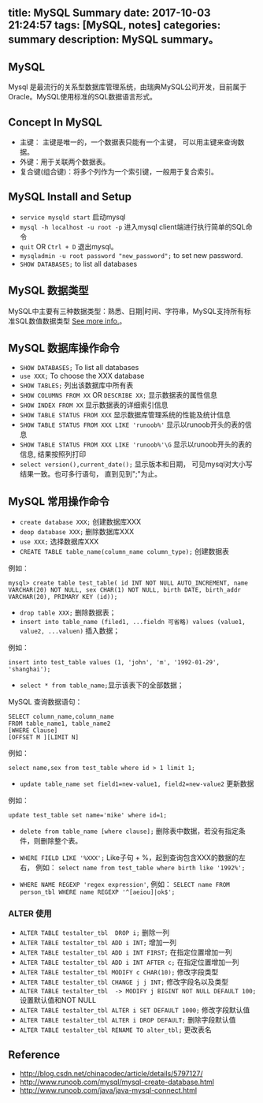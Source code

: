 title: MySQL Summary
date: 2017-10-03 21:24:57
tags: [MySQL, notes]
categories: summary
description: MySQL summary。
---

## MySQL
Mysql 是最流行的关系型数据库管理系统，由瑞典MySQL公司开发，目前属于Oracle。MySQL使用标准的SQL数据语言形式。

## Concept In MySQL

- 主键： 主键是唯一的，一个数据表只能有一个主键， 可以用主键来查询数据。
- 外键：用于关联两个数据表。
- 复合键(组合键)：将多个列作为一个索引键，一般用于复合索引。 

## MySQL Install and Setup

- `service mysqld start` 启动mysql
- `mysql -h localhost -u root -p` 进入mysql client端进行执行简单的SQL命令
- `quit` OR `Ctrl + D` 退出mysql。
- `mysqladmin -u root password "new_password";` to set new password.
- `SHOW DATABASES;` to list all databases

## MySQL 数据类型
MySQL中主要有三种数据类型：熟悉、日期|时间、字符串，MySQL支持所有标准SQL数值数据类型 [See more info.](http://www.cnblogs.com/zbseoag/archive/2013/03/19/2970004.html)。

## MySQL 数据库操作命令

- `SHOW DATABASES;` To list all databases
- `use XXX;` To choose the XXX database
- `SHOW TABLES;` 列出该数据库中所有表
- `SHOW COLUMNS FROM XX` OR `DESCRIBE XX;` 显示数据表的属性信息
- `SHOW INDEX FROM XX` 显示数据表的详细索引信息
- `SHOW TABLE STATUS FROM XXX` 显示数据库管理系统的性能及统计信息
- `SHOW TABLE STATUS FROM XXX LIKE 'runoob%'` 显示以runoob开头的表的信息
- `SHOW TABLE STATUS FROM XXX LIKE 'runoob%'\G` 显示以runoob开头的表的信息, 结果按照列打印
- `select version(),current_date();` 显示版本和日期， 可见mysql对大小写结果一致。也可多行语句， 直到见到";"为止。

## MySQL 常用操作命令

- `create database XXX;` 创建数据库XXX
- `deop database XXX;` 删除数据库XXX
- `use XXX;` 选择数据库XXX
- `CREATE TABLE table_name(column_name column_type);` 创建数据表

例如：
```
mysql> create table test_table( id INT NOT NULL AUTO_INCREMENT, name VARCHAR(20) NOT NULL, sex CHAR(1) NOT NULL, birth DATE, birth_addr VARCHAR(20), PRIMARY KEY (id)); 
```
- `drop table XXX;` 删除数据表；
- `insert into table_name (filed1, ...fieldn 可省略) values (value1, value2, ...valuen)` 插入数据；

例如：

```
insert into test_table values (1, 'john', 'm', '1992-01-29', 'shanghai');
```
- `select * from table_name;`显示该表下的全部数据；

MySQL 查询数据语句：

```
SELECT column_name,column_name
FROM table_name1, table_name2
[WHERE Clause]
[OFFSET M ][LIMIT N]
```
例如：

```
select name,sex from test_table where id > 1 limit 1;
```
- `update table_name set field1=new-value1, field2=new-value2` 更新数据

例如：

```
update test_table set name='mike' where id=1;
```
- `delete from table_name [where clause];`  删除表中数据，若没有指定条件，则删除整个表。

- `WHERE FIELD LIKE '%XXX';` Like子句 + %，起到查询包含XXX的数据的左右， 例如： `select name from test_table where birth like '1992%';`
- `WHERE NAME REGEXP 'regex expression'`, 例如： `SELECT name FROM person_tbl WHERE name REGEXP '^[aeiou]|ok$'; `

### ALTER 使用

- `ALTER TABLE testalter_tbl  DROP i;` 删除一列
- `ALTER TABLE testalter_tbl ADD i INT;` 增加一列
- `ALTER TABLE testalter_tbl ADD i INT FIRST;` 在指定位置增加一列
- `ALTER TABLE testalter_tbl ADD i INT AFTER c;` 在指定位置增加一列
- `ALTER TABLE testalter_tbl MODIFY c CHAR(10);` 修改字段类型
- `ALTER TABLE testalter_tbl CHANGE j j INT;` 修改字段名以及类型
- `ALTER TABLE testalter_tbl 
    -> MODIFY j BIGINT NOT NULL DEFAULT 100;` 设置默认值和NOT NULL
- `ALTER TABLE testalter_tbl ALTER i SET DEFAULT 1000;` 修改字段默认值
- `ALTER TABLE testalter_tbl ALTER i DROP DEFAULT;` 删除字段默认值
- `ALTER TABLE testalter_tbl RENAME TO alter_tbl;` 更改表名

## Reference

- http://blog.csdn.net/chinacodec/article/details/5797127/
- http://www.runoob.com/mysql/mysql-create-database.html
- http://www.runoob.com/java/java-mysql-connect.html
